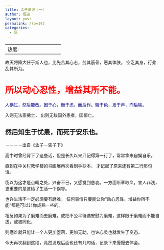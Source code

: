 ```yaml
---
title: 孟子识记（一）
author: 悟道
layout: post
permalink: /?p=143
categories:
  - 悟
---
```

<table>
  <tr cellpadding=0><td>
    热度:
  </td><td cellpadding=0><img src='http://210.75.224.29/wordpress/wp-content/plugins/statpresscn/images/sun.gif' width=10 height=10 border=0 /></td><td cellpadding=0><img src='http://210.75.224.29/wordpress/wp-content/plugins/statpresscn/images/sun.gif' width=10 height=10 border=0 /></td><td cellpadding=0><img src='http://210.75.224.29/wordpress/wp-content/plugins/statpresscn/images/sun.gif' width=10 height=10 border=0 /></td><td cellpadding=0><img src='http://210.75.224.29/wordpress/wp-content/plugins/statpresscn/images/sun_dark.gif' width=10 height=10 border=0 /></td><td cellpadding=0><img src='http://210.75.224.29/wordpress/wp-content/plugins/statpresscn/images/sun_dark.gif' width=10 height=10 border=0 /></td></tr>
</table>

故天将降大任于斯人也，比先苦其心志，劳其筋骨，恶其体肤， 空乏其身，行弗乱其所为。

# <span style="color: #ff0000;"><strong>所以动心忍性，增益其所不能。</strong></span>

<span style="color: #000080;">人横过，然后能改。困于心，衡于虑，而后作。徽于色，发于声，而后喻。</span>

入则无法家拂士， 出则无敌国外患者，国恒亡。

## 然后知生于忧患，而死于安乐也。

－－－－出自《孟子－告子下》

高中时曾经背下了这些话，但是长久以来只记得第一行了，常常拿来自娱自乐。

直到在中关村教学楼的书画展再次看到手抄本， 才记起了原来还有第二行那句话。

窃以为这才是点睛之处，兴奋不已，又感觉到悲哀。一方面断章取义，害人非浅，更重要的是这给了生活一个误导。

也许生活不一定必须要有磨难， 任何事情只要能让你“动心忍性，增益你所不能”都是可以让你成熟一些的。

相反如果为了磨难而去磨难，或把不公平待遇安慰为磨难，这样限于磨难而不能自拔，或被同化，

则磨难就只能让一个人更加堕落，更加无助，也许心灵也就发生了变态。

今天再次翻到这段，竟然发现后面也还有几句话，记录下来慢慢去体会。